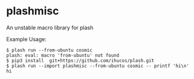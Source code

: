 # plashmisc
An unstable macro library for plash

Example Usage:
```
$ plash run --from-ubuntu cosmic
plash: eval: macro 'from-ubuntu' not found
$ pip3 install  git+https://github.com/ihucos/plash.git
$ plash run --import plashmisc --from-ubuntu cosmic -- printf 'hi\n'
hi
```
